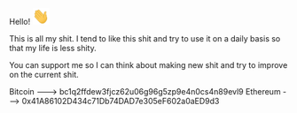 Hello! <img alt="Wave" src="https://raw.githubusercontent.com/francoserio/francoserio/master/assets/wave.gif" width="30px" height="30px" />

This is all my shit. I tend to like this shit and try to use it on a daily basis so that my life is less shity.

You can support me so I can think about making new shit and try to improve on the current shit.

Bitcoin ---> bc1q2ffdew3fjcz62u06g96g5zp9e4n0cs4n89evl9
Ethereum ---> 0x41A86102D434c71Db74DAD7e305eF602a0aED9d3
